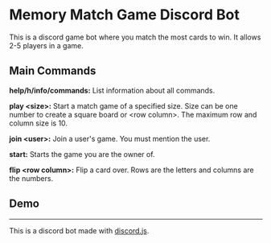 # Memory Match Game Discord Bot
 This is a discord game bot where you match the most cards to win. It allows 2-5 players in a game.

## Main Commands
**help/h/info/commands:** List information about all commands.

**play \<size\>:** Start a match game of a specified size. Size can be one number to create a square board or \<row column\>. The maximum row and column size is 10.

**join \<user\>:** Join a user's game. You must mention the user.

**start:** Starts the game you are the owner of.

**flip \<row column\>:** Flip a card over. Rows are the letters and columns are the numbers.

## Demo

---
This is a discord bot made with [discord.js](https://discord.js.org/#/).
